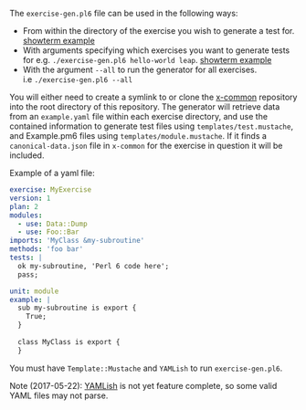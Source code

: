 The `exercise-gen.pl6` file can be used in the following ways:
* From within the directory of the exercise you wish to generate a test for. [showterm example](http://showterm.io/cc7ddb7b23bb73e784d7d)
* With arguments specifying which exercises you want to generate tests for
  e.g. `./exercise-gen.pl6 hello-world leap`. [showterm example](http://showterm.io/54d5cf196eb45a0e40640)
* With the argument `--all` to run the generator for all exercises.  
  i.e `./exercise-gen.pl6 --all`

You will either need to create a symlink to or clone the
[x-common](https://github.com/exercism/x-common) repository
into the root directory of this repository.
The generator will retrieve data from an `example.yaml` file within
each exercise directory, and use the contained information to generate
test files using `templates/test.mustache`, and Example.pm6 files using
`templates/module.mustache`. If it finds a `canonical-data.json` file in
`x-common` for the exercise in question it will be included.

Example of a yaml file:
```yaml
exercise: MyExercise
version: 1
plan: 2
modules:
  - use: Data::Dump
  - use: Foo::Bar
imports: 'MyClass &my-subroutine'
methods: 'foo bar'
tests: |
  ok my-subroutine, 'Perl 6 code here';
  pass;

unit: module
example: |
  sub my-subroutine is export {
    True;
  }
  
  class MyClass is export {
  }
```

You must have `Template::Mustache` and `YAMLish` to run `exercise-gen.pl6`.

Note (2017-05-22): [YAMLish](http://modules.perl6.org/dist/YAMLish)
is not yet feature complete, so some valid YAML files may not parse.
